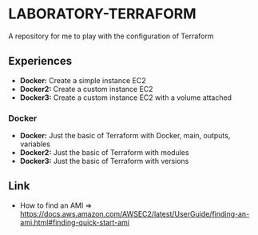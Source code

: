 # LABORATORY-TERRAFORM

A repository for me to play with the configuration of Terraform

## Experiences
* **Docker:** Create a simple instance EC2
* **Docker2:** Create a custom instance EC2
* **Docker3:** Create a custom instance EC2 with a volume attached

### Docker
* **Docker:** Just the basic of Terraform with Docker, main, outputs, variables
* **Docker2:** Just the basic of Terraform with modules
* **Docker3:** Just the basic of Terraform with versions


## Link

* How to find an AMI => https://docs.aws.amazon.com/AWSEC2/latest/UserGuide/finding-an-ami.html#finding-quick-start-ami

